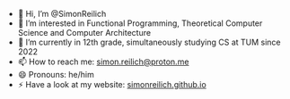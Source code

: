 - 👋 Hi, I’m @SimonReilich
- 👀 I’m interested in Functional Programming, Theoretical Computer Science and Computer Architecture
- 🌱 I’m currently in 12th grade, simultaneously studying CS at TUM since 2022
- 📫 How to reach me: simon.reilich@proton.me
- 😄 Pronouns: he/him
- ⚡ Have a look at my website: [simonreilich.github.io](https://simonreilich.github.io/)

<!---
SimonReilich/SimonReilich is a ✨ special ✨ repository because its `README.md` (this file) appears on your GitHub profile.
You can click the Preview link to take a look at your changes.
--->
